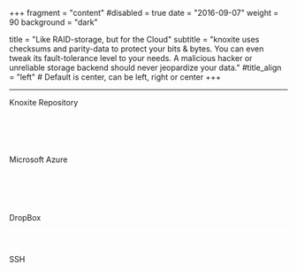 +++
fragment = "content"
#disabled = true
date = "2016-09-07"
weight = 90
background = "dark"

title = "Like RAID-storage, but for the Cloud"
subtitle = "knoxite uses checksums and parity-data to protect your bits & bytes. You can even tweak its fault-tolerance level to your needs. A malicious hacker or unreliable storage backend should never jeopardize your data."
#title_align = "left" # Default is center, can be left, right or center
+++

---

<div class="container">
    <div class="row">
        <div class="col-12 text-center">
            <span class="fa-stack fa-2x">
            <i class="fas fa-circle fa-stack-2x"></i>
            <i class="fas fa-database fa-stack-1x fa-inverse" style="color:#03C03C;"></i>
            </span>
            <p class="mt-2">
                Knoxite Repository
            </p>
        </div>
    </div>
    <div class="row">
        <div class="col-6" style="border-right:2px solid white; height:2em;">
        </div>
    </div>
    <div class="row">
        <div class="col-4 p-0 text-center">
            <div class="col-6 ml-auto" style="border-left:2px solid white; border-top:2px solid white; height:2em;">
            </div>
            <span class="fa-stack fa-2x">
                <i class="fas fa-circle fa-stack-2x"></i>
                <i class="fab fa-microsoft fa-stack-1x fa-inverse color-grey" style="color:grey;"></i>
            </span>
            <p class="mt-2">
                Microsoft Azure
            </p>
        </div>
        <div class="col-4 p-0 text-center">
            <div class="row">
            <div class="col-6" style="border-right:2px solid white; border-top:2px solid white; height:2em;">
            </div>
            <div class="col-6" style="border-top:2px solid white; height:2em;">
            </div>
            </div>
            <span class="fa-stack fa-2x">
                <i class="fas fa-circle fa-stack-2x"></i>
                <i class="fab fa-dropbox fa-stack-1x fa-inverse" style="color:grey;"></i>
            </span>
            <p class="mt-2">
                 DropBox
            </p>
        </div>
        <div class="col-4 p-0 text-center">
            <div class="col-6 mr-auto" style="border-right:2px solid white; border-top:2px solid white; height:2em;">
            </div>
            <span class="fa-stack fa-2x">
                <i class="fas fa-circle fa-stack-2x"></i>
                <i class="fas fa-network-wired fa-stack-1x fa-inverse" style="color:grey;"></i>
            </span>
            <p class="mt-2">
                SSH
            </p>
        </div>
    </div>
</div>
